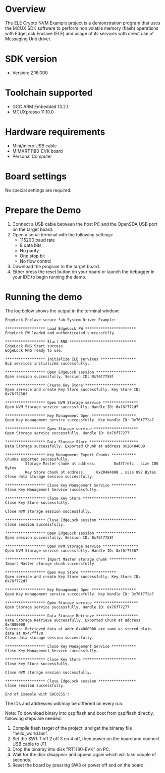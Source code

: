 Overview
========
The ELE Crypto NVM Example project is a demonstration program that uses the MCUX SDK
software to perform non volatile memory (flash) operations with EdgeLock Enclave (ELE)
and usage of its services with direct use of Messaging Unit driver.


SDK version
===========
- Version: 2.16.000

Toolchain supported
===================
- GCC ARM Embedded  13.2.1
- MCUXpresso  11.10.0

Hardware requirements
=====================
- Mini/micro USB cable
- MIMXRT1180-EVK board
- Personal Computer

Board settings
==============
No special settings are required.

Prepare the Demo
================
1.  Connect a USB cable between the host PC and the OpenSDA USB port on the target board. 
2.  Open a serial terminal with the following settings:
    - 115200 baud rate
    - 8 data bits
    - No parity
    - One stop bit
    - No flow control
3.  Download the program to the target board.
4.  Either press the reset button on your board or launch the debugger in your IDE to begin running the demo.

Running the demo
================
The log below shows the output in the terminal window:
~~~~~~~~~~~~~~~~~~~~~~~~~~~~~~~~~~~
EdgeLock Enclave secure Sub-System Driver Example:

****************** Load EdgeLock FW ***********************
EdgeLock FW loaded and authenticated successfully.

****************** Start RNG ******************************
EdgeLock RNG Start success.
EdgeLock RNG ready to use.

****************** Initialize ELE services ****************
ELE services initialized successfully.

****************** Open EdgeLock session ******************
Open session successfully. Session ID: 0x76f7758f

****************** Create Key Store ***********************
Open service and create Key Store successfully. Key Store ID: 0x76f7750f

****************** Open NVM Storage service ****************
Open NVM Storage service successfully. Handle ID: 0x76f772d7

****************** Key Management Open ********************
Open Key management service successfully. Key Handle ID: 0x76f772a7

****************** Open Storage service ********************
Open Storage service successfully. Handle ID: 0x76f77277

****************** Data Storage Store **********************
Data Storage successfully. Exported Chunk at address 0x20484008

****************** Key Management Export Chunks ***********
Chunks exported successfully.
         Storage Master chunk at address:        0x47ffefc , size 100 Bytes
         Key Store chunk at address:     0x20484098 , size 892 Bytes
Close data storage session successfully.

****************** Close Key Management Service ***********
Close Key Management Service successfully.

****************** Close Key Store ************************
Close Key Store successfully.

Close NVM storage session successfully.

****************** Close EdgeLock session *****************
Close session successfully.

****************** Open EdgeLock session ******************
Open session successfully. Session ID: 0x76f7758f

****************** Open NVM Storage service ****************
Open NVM Storage service successfully. Handle ID: 0x76f77567

****************** Import Master storage chunk ************
Import Master storage chunk successfully.

****************** Open Key Store ****************
Open service and create Key Store successfully. Key Store ID: 0x76f772df

****************** Key Management Open ********************
Open Key management service successfully. Key Handle ID: 0x76f772a7

****************** Open Storage service ********************
Open Storage service successfully. Handle ID: 0x76f77277

****************** Data Storage Retrieve *******************
Data Storage Retrieve successfully. Exported Chunk at address 0x4000008
Success: Retrieved data at addr 0x4000008 are same as stored plain data at 0x47fff70
Close data storage session successfully.

****************** Close Key Management Service ***********
Close Key Management Service successfully.

****************** Close Key Store ************************
Close Key Store successfully.

Close NVM storage session successfully.

****************** Close EdgeLock session *****************
Close session successfully.

End of Example with SUCCESS!!
~~~~~~~~~~~~~~~~~~~~~~~~~~~~~~~~~~~
The IDs and addresses will/may be different on every run.

Note:
To download binary into qspiflash and boot from qspiflash directly, following steps are needed:
1. Compile flash target of the project, and get the binaray file "hello_world.bin".
3. Set the SW1: 1 off 2 off 3 on 4 off, then power on the board and connect USB cable to J11.
4. Drop the binaray into disk "RT1180-EVK" on PC.
5. Wait for the disk disappear and appear again which will take couple of seconds.
7. Reset the board by pressing SW3 or power off and on the board. 
